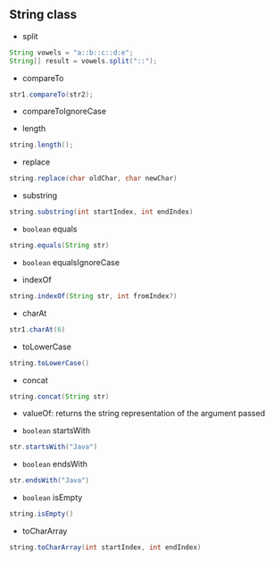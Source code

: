 ## String class

  - split

  ```java
  String vowels = "a::b::c::d:e";
  String[] result = vowels.split("::");
  ```

  - compareTo

  ```java
  str1.compareTo(str2);
  ```

  - compareToIgnoreCase

  - length

  ```java
  string.length();
  ```

  - replace

  ```java
  string.replace(char oldChar, char newChar)
  ```

  - substring

  ```java
  string.substring(int startIndex, int endIndex)
  ```

  - `boolean` equals

  ```java
  string.equals(String str)
  ```

  - `boolean` equalsIgnoreCase

  - indexOf

  ```java
  string.indexOf(String str, int fromIndex?)
  ```

  - charAt

  ```java
  str1.charAt(6)
  ```

  - toLowerCase

  ```java
  string.toLowerCase()
  ```

  - concat

  ```java
  string.concat(String str)
  ```

  - valueOf: returns the string representation of the argument passed

  - `boolean` startsWith

  ```java
  str.startsWith("Java")
  ```

  - `boolean` endsWith

  ```java
  str.endsWith("Java")
  ```

  - `boolean` isEmpty

  ```java
  string.isEmpty()
  ```

  - toCharArray

  ```java
  string.toCharArray(int startIndex, int endIndex)
  ```